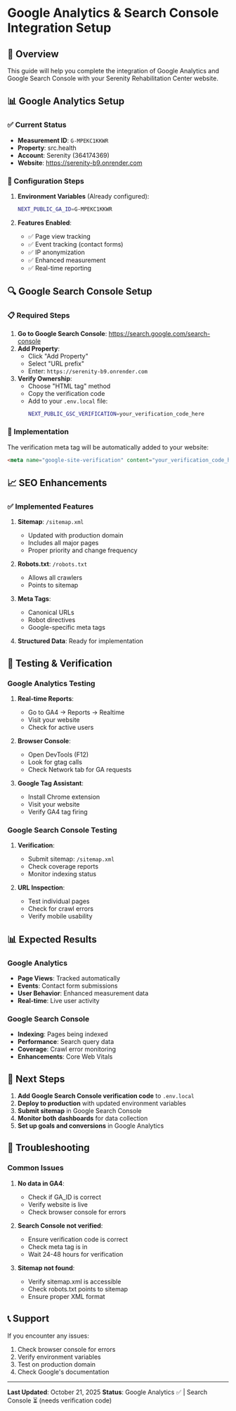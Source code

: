 # Google Analytics & Search Console Integration Setup

## 🎯 Overview
This guide will help you complete the integration of Google Analytics and Google Search Console with your Serenity Rehabilitation Center website.

## 📊 Google Analytics Setup

### ✅ Current Status
- **Measurement ID**: `G-MPEKC1KKWR`
- **Property**: src.health
- **Account**: Serenity (364174369)
- **Website**: https://serenity-b9.onrender.com

### 🔧 Configuration Steps

1. **Environment Variables** (Already configured):
   ```bash
   NEXT_PUBLIC_GA_ID=G-MPEKC1KKWR
   ```

2. **Features Enabled**:
   - ✅ Page view tracking
   - ✅ Event tracking (contact forms)
   - ✅ IP anonymization
   - ✅ Enhanced measurement
   - ✅ Real-time reporting

## 🔍 Google Search Console Setup

### 📋 Required Steps

1. **Go to Google Search Console**: https://search.google.com/search-console
2. **Add Property**:
   - Click "Add Property"
   - Select "URL prefix"
   - Enter: `https://serenity-b9.onrender.com`
3. **Verify Ownership**:
   - Choose "HTML tag" method
   - Copy the verification code
   - Add to your `.env.local` file:
     ```bash
     NEXT_PUBLIC_GSC_VERIFICATION=your_verification_code_here
     ```

### 🔧 Implementation

The verification meta tag will be automatically added to your website:
```html
<meta name="google-site-verification" content="your_verification_code_here" />
```

## 📈 SEO Enhancements

### ✅ Implemented Features

1. **Sitemap**: `/sitemap.xml`
   - Updated with production domain
   - Includes all major pages
   - Proper priority and change frequency

2. **Robots.txt**: `/robots.txt`
   - Allows all crawlers
   - Points to sitemap

3. **Meta Tags**:
   - Canonical URLs
   - Robot directives
   - Google-specific meta tags

4. **Structured Data**: Ready for implementation

## 🧪 Testing & Verification

### Google Analytics Testing

1. **Real-time Reports**:
   - Go to GA4 → Reports → Realtime
   - Visit your website
   - Check for active users

2. **Browser Console**:
   - Open DevTools (F12)
   - Look for gtag calls
   - Check Network tab for GA requests

3. **Google Tag Assistant**:
   - Install Chrome extension
   - Visit your website
   - Verify GA4 tag firing

### Google Search Console Testing

1. **Verification**:
   - Submit sitemap: `/sitemap.xml`
   - Check coverage reports
   - Monitor indexing status

2. **URL Inspection**:
   - Test individual pages
   - Check for crawl errors
   - Verify mobile usability

## 📊 Expected Results

### Google Analytics
- **Page Views**: Tracked automatically
- **Events**: Contact form submissions
- **User Behavior**: Enhanced measurement data
- **Real-time**: Live user activity

### Google Search Console
- **Indexing**: Pages being indexed
- **Performance**: Search query data
- **Coverage**: Crawl error monitoring
- **Enhancements**: Core Web Vitals

## 🚀 Next Steps

1. **Add Google Search Console verification code** to `.env.local`
2. **Deploy to production** with updated environment variables
3. **Submit sitemap** in Google Search Console
4. **Monitor both dashboards** for data collection
5. **Set up goals and conversions** in Google Analytics

## 🔧 Troubleshooting

### Common Issues

1. **No data in GA4**:
   - Check if GA_ID is correct
   - Verify website is live
   - Check browser console for errors

2. **Search Console not verified**:
   - Ensure verification code is correct
   - Check meta tag is in <head>
   - Wait 24-48 hours for verification

3. **Sitemap not found**:
   - Verify sitemap.xml is accessible
   - Check robots.txt points to sitemap
   - Ensure proper XML format

## 📞 Support

If you encounter any issues:
1. Check browser console for errors
2. Verify environment variables
3. Test on production domain
4. Check Google's documentation

---

**Last Updated**: October 21, 2025
**Status**: Google Analytics ✅ | Search Console ⏳ (needs verification code)
